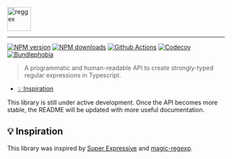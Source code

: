 <img src="https://user-images.githubusercontent.com/41601975/221385568-db7e3649-a1f1-4df7-9bf8-5eb30182653e.svg" height="55px" alt="reggex" />

---

[![NPM version][npm-version-src]][npm-version-href]
[![NPM downloads][npm-downloads-src]][npm-downloads-href]
[![Github Actions][github-actions-src]][github-actions-href]
[![Codecov][codecov-src]][codecov-href]
[![Bundlephobia][bundlephobia-src]][bundlephobia-href]

> A programmatic and human-readable API to create strongly-typed regular expressions in Typescript.

- [:bulb: Inspiration](#bulb-inspiration)

This library is still under active development. Once the API becomes more stable, the README will be updated with more useful documentation.

## :bulb: Inspiration

This library was inspired by [Super Expressive](https://github.com/francisrstokes/super-expressive) and [magic-regexp](https://github.com/danielroe/magic-regexp).

[npm-version-src]: https://img.shields.io/npm/v/reggex
[npm-version-href]: https://npmjs.com/package/reggex
[npm-downloads-src]: https://img.shields.io/npm/dm/reggex
[npm-downloads-href]: https://npmjs.com/package/reggex
[github-actions-src]: https://img.shields.io/github/actions/workflow/status/pcbowers/reggex/main.yml?branch=main
[github-actions-href]: https://github.com/pcbowers/reggex/actions
[codecov-src]: https://img.shields.io/codecov/c/github/pcbowers/reggex?token=JG2DBS606N
[codecov-href]: https://codecov.io/gh/pcbowers/reggex
[bundlephobia-src]: https://img.shields.io/bundlephobia/minzip/reggex
[bundlephobia-href]: https://bundlephobia.com/package/reggex
